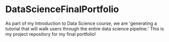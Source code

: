 # DataScienceFinalPortfolio
As part of my Introduction to Data Science course, we are 'generating a tutorial that will walk users through the entire data science pipeline.' This is my project repository for my final portfolio!
